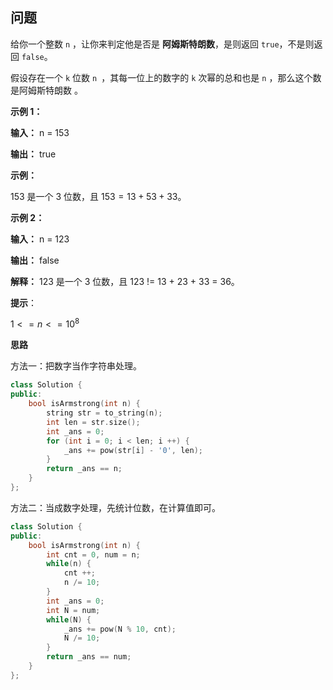## 问题

给你一个整数 `n` ，让你来判定他是否是 **阿姆斯特朗数**，是则返回 `true`，不是则返回 `false`。

假设存在一个 `k` 位数 `n `，其每一位上的数字的 `k` 次幂的总和也是 `n` ，那么这个数是阿姆斯特朗数 。

 

**示例 1：**

**输入：** n = 153

**输出：** true

**示例：** 

153 是一个 3 位数，且 ${153 = 13 + 53 + 33}$。

**示例 2：**

**输入：** n = 123

**输出：** false

**解释：**
123 是一个 3 位数，且 123 != 13 + 23 + 33 = 36。
 

**提示**：

${1 <= n <= 10^8}$

**思路**

方法一：把数字当作字符串处理。
```c++
class Solution {
public:
    bool isArmstrong(int n) {
        string str = to_string(n);
        int len = str.size();
        int _ans = 0;
        for (int i = 0; i < len; i ++) {
            _ans += pow(str[i] - '0', len);
        }
        return _ans == n;
    }
};
```
方法二：当成数字处理，先统计位数，在计算值即可。
```c++
class Solution {
public:
    bool isArmstrong(int n) {
        int cnt = 0, num = n;
        while(n) {
            cnt ++;
            n /= 10;
        }
        int _ans = 0;
        int N = num;
        while(N) {
            _ans += pow(N % 10, cnt);
            N /= 10;
        }
        return _ans == num;
    }
};
```